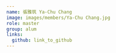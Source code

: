 ```yaml
---
name: 張雅筑 Ya-Chu Chang 
image: images/members/Ya-Chu Chang.jpg 
role: master
group: alum
links:
  github: link_to_github 
---
```

